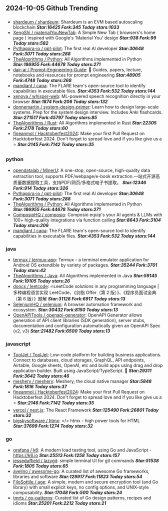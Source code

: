 ## 2024-10-05 Github Trending

### 
* [shardeum / shardeum](https://github.com/shardeum/shardeum): Shardeum is an EVM based autoscaling blockchain ***Star:16425 Fork:345 Today stars:1033***
* [XengShi / materialYouNewTab](https://github.com/XengShi/materialYouNewTab): A Simple New Tab ( browsers's home page ) inspired with Google's 'Material You' design ***Star:938 Fork:99 Today stars:582***
* [Pythagora-io / gpt-pilot](https://github.com/Pythagora-io/gpt-pilot): The first real AI developer ***Star:30648 Fork:3071 Today stars:288***
* [TheAlgorithms / Python](https://github.com/TheAlgorithms/Python): All Algorithms implemented in Python ***Star:186955 Fork:44678 Today stars:271***
* [dair-ai / Prompt-Engineering-Guide](https://github.com/dair-ai/Prompt-Engineering-Guide): 🐙 Guides, papers, lecture, notebooks and resources for prompt engineering ***Star:48905 Fork:4748 Today stars:268***
* [mandiant / capa](https://github.com/mandiant/capa): The FLARE team's open-source tool to identify capabilities in executable files. ***Star:4353 Fork:532 Today stars:144***
* [xenova / whisper-web](https://github.com/xenova/whisper-web): ML-powered speech recognition directly in your browser ***Star:1874 Fork:206 Today stars:132***
* [donnemartin / system-design-primer](https://github.com/donnemartin/system-design-primer): Learn how to design large-scale systems. Prep for the system design interview. Includes Anki flashcards. ***Star:271517 Fork:45797 Today stars:85***
* [TheAlgorithms / Rust](https://github.com/TheAlgorithms/Rust): All Algorithms implemented in Rust ***Star:22305 Fork:2178 Today stars:60***
* [fineanmol / Hacktoberfest2024](https://github.com/fineanmol/Hacktoberfest2024): Make your first Pull Request on Hacktoberfest 2024. Don't forget to spread love and if you like give us a ⭐️ ***Star:2145 Fork:7142 Today stars:35***

### python
* [opendatalab / MinerU](https://github.com/opendatalab/MinerU): A one-stop, open-source, high-quality data extraction tool, supports PDF/webpage/e-book extraction.一站式开源高质量数据提取工具，支持PDF/网页/多格式电子书提取。 ***Star:12346 Fork:914 Today stars:326***
* [Pythagora-io / gpt-pilot](https://github.com/Pythagora-io/gpt-pilot): The first real AI developer ***Star:30648 Fork:3071 Today stars:288***
* [TheAlgorithms / Python](https://github.com/TheAlgorithms/Python): All Algorithms implemented in Python ***Star:186955 Fork:44678 Today stars:271***
* [ComposioHQ / composio](https://github.com/ComposioHQ/composio): Composio equip's your AI agents & LLMs with 100+ high-quality integrations via function calling ***Star:8643 Fork:3104 Today stars:206***
* [mandiant / capa](https://github.com/mandiant/capa): The FLARE team's open-source tool to identify capabilities in executable files. ***Star:4353 Fork:532 Today stars:144***

### java
* [termux / termux-app](https://github.com/termux/termux-app): Termux - a terminal emulator application for Android OS extendible by variety of packages. ***Star:35244 Fork:3701 Today stars:42***
* [TheAlgorithms / Java](https://github.com/TheAlgorithms/Java): All Algorithms implemented in Java ***Star:59145 Fork:19105 Today stars:26***
* [doocs / leetcode](https://github.com/doocs/leetcode): 🔥LeetCode solutions in any programming language | 多种编程语言实现 LeetCode、《剑指 Offer（第 2 版）》、《程序员面试金典（第 6 版）》题解 ***Star:31128 Fork:6917 Today stars:13***
* [SeleniumHQ / selenium](https://github.com/SeleniumHQ/selenium): A browser automation framework and ecosystem. ***Star:30432 Fork:8150 Today stars:13***
* [OpenAPITools / openapi-generator](https://github.com/OpenAPITools/openapi-generator): OpenAPI Generator allows generation of API client libraries (SDK generation), server stubs, documentation and configuration automatically given an OpenAPI Spec (v2, v3) ***Star:21482 Fork:6500 Today stars:13***

### javascript
* [ToolJet / ToolJet](https://github.com/ToolJet/ToolJet): Low-code platform for building business applications. Connect to databases, cloud storages, GraphQL, API endpoints, Airtable, Google sheets, OpenAI, etc and build apps using drag and drop application builder. Built using JavaScript/TypeScript. 🚀 ***Star:29311 Fork:3642 Today stars:46***
* [meshery / meshery](https://github.com/meshery/meshery): Meshery, the cloud native manager ***Star:5848 Fork:1816 Today stars:37***
* [fineanmol / Hacktoberfest2024](https://github.com/fineanmol/Hacktoberfest2024): Make your first Pull Request on Hacktoberfest 2024. Don't forget to spread love and if you like give us a ⭐️ ***Star:2146 Fork:7142 Today stars:35***
* [vercel / next.js](https://github.com/vercel/next.js): The React Framework ***Star:125490 Fork:26801 Today stars:32***
* [bigskysoftware / htmx](https://github.com/bigskysoftware/htmx): </> htmx - high power tools for HTML ***Star:37699 Fork:1274 Today stars:32***

### go
* [grafana / k6](https://github.com/grafana/k6): A modern load testing tool, using Go and JavaScript - https://k6.io ***Star:25513 Fork:1258 Today stars:157***
* [jesseduffield / lazygit](https://github.com/jesseduffield/lazygit): simple terminal UI for git commands ***Star:51538 Fork:1805 Today stars:65***
* [avelino / awesome-go](https://github.com/avelino/awesome-go): A curated list of awesome Go frameworks, libraries and software ***Star:129917 Fork:11823 Today stars:54***
* [FiloSottile / age](https://github.com/FiloSottile/age): A simple, modern and secure encryption tool (and Go library) with small explicit keys, no config options, and UNIX-style composability. ***Star:17048 Fork:500 Today stars:24***
* [tmrts / go-patterns](https://github.com/tmrts/go-patterns): Curated list of Go design patterns, recipes and idioms ***Star:25201 Fork:2212 Today stars:21***

